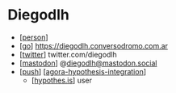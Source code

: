 # Diegodlh

- [[person]]
- [[go]] https://diegodlh.conversodromo.com.ar
- [[twitter]] twitter.com/diegodlh
- [[mastodon]] @diegodlh@mastodon.social
- [[push]] [[agora-hypothesis-integration]]
  - [[hypothes.is]] user


[//begin]: # "Autogenerated link references for markdown compatibility"
[person]: person "Person"
[go]: go "Go"
[twitter]: twitter "Twitter"
[mastodon]: mastodon "Mastodon"
[push]: push "Push"
[agora-hypothesis-integration]: agora-hypothesis-integration "Agora Hypothesis Integration"
[hypothes.is]: hypothesis "Hypothesis"
[//end]: # "Autogenerated link references"